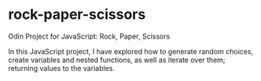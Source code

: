# rock-paper-scissors
Odin Project for JavaScript: Rock, Paper, Scissors

In this JavaScript project, I have explored how to generate random choices, create variables and nested functions, as well as iterate over them; returning values to the variables.

